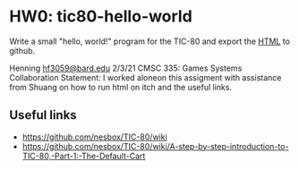 # HW0: tic80-hello-world

Write a small "hello, world!" program for the TIC-80 and export the [HTML](https://twitter.com/i/status/1245387000477253633) to github.

Henning hf3059@bard.edu
2/3/21
CMSC 335: Games Systems
Collaboration Statement: I worked aloneon this assigment
with assistance from Shuang on how to run html on itch and the useful links.

## Useful links

- <https://github.com/nesbox/TIC-80/wiki>
- <https://github.com/nesbox/TIC-80/wiki/A-step-by-step-introduction-to-TIC-80,-Part-1:-The-Default-Cart>
